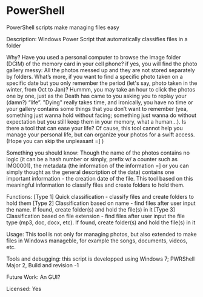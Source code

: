# PowerShell
PowerShell scripts make managing files easy 

Description: Windows Power Script that automatically classifies files in a folder 

Why? Have you used a personal computer to browse the image folder (DCIM) of the memory card in your cell phone? if yes, you will find the photo gallery messy: All the photos messed up and they are not stored separately by folders. What’s more, if you want to find a specific photo taken on a specific date but you only remember the period (let's say, photo taken in the winter, from Oct to Jan)? Hummm, you may take an hour to click the photos one by one, just as the Death has came to you asking you to replay your (damn?) “life”. "Dying" really takes time, and ironically, you have no time or your gallery contains some things that you don’t want to remember (yea, something just wanna hold without facing; something just wanna do without expectation but you still keep them in your memory, what a human...). Is there a tool that can ease your life? Of cause, this tool cannot help you manage your personal life, but can organize your photos for a swift access. (Hope you can skip the unpleasant =] )

Something you should know: Though the name of the photos contains no logic (it can be a hash number or simply, prefix w/ a counter such as IMG0001), the metadata (the information of the information =] or you can simply thought as the general description of the data) contains one important information - the creation date of the file. This tool based on this meaningful information to classify files and create folders to hold them. 

Functions:
  [Type 1] Quick classification - classify files and create folders to hold them 
  [Type 2] Classification based on name - find files after user input the name. If found, create folder(s) and hold the file(s) in it 
  [Type 3] Classification based on file extension - find files after user input the file type (mp3, doc, docx, etc). If found, create folder(s) and hold the file(s) in it 

Usage: This tool is not only for managing photos, but also extended to make files in Windows manageble, for example the songs, documents, videos, etc. 

Tools and debugging: this script is developped using Windows 7; PWRShell Major 2, Build and revision -1

Future Work: An GUI?

Licensed: Yes 
